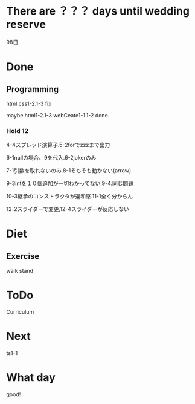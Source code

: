 # There are ？？？ days until wedding reserve

98日

# Done

## Programming

html.css1-2.1-3 fix

maybe html1-2.1-3.webCeate1-1.1-2 done.

### Hold 12

4-4スプレッド演算子.5-2forでzzzまで出力

6-1nullの場合、9を代入.6-2jokerのみ

7-1引数を取れないのみ.8-1そもそも動かない(arrow)

9-3intを１０個追加が一切わかってない.9-4.同じ問題

10-3継承のコンストラクタが違和感.11-1全く分からん

12-2スライダーで変更,12-4スライダーが反応しない

# Diet

## Exercise 

walk stand 

# ToDo

Curriculum

# Next

ts1-1

# What day

good!
